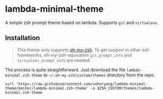 # lambda-minimal-theme
A simple zsh prompt theme based on lambda. Supports `git` and `virtualenv`.

## Installation
> This theme only supports [oh-my-zsh](https://ohmyz.sh/). To get support in other zsh frameworks, oh-my-zsh-equivalent `git_prompt_info` and `virtualenv_prompt_info` are needed.

The process is quite straightforward. Just download the file `lambda-minimal.zsh-theme` to `~/.oh-my-zsh/custom/themes` directory from the repo.

```
curl 'https://raw.githubusercontent.com/sohnryang/lambda-minimal-theme/master/lambda-minimal.zsh-theme' -o $ZSH_CUSTOM/themes/lambda-minimal.zsh-theme
```
